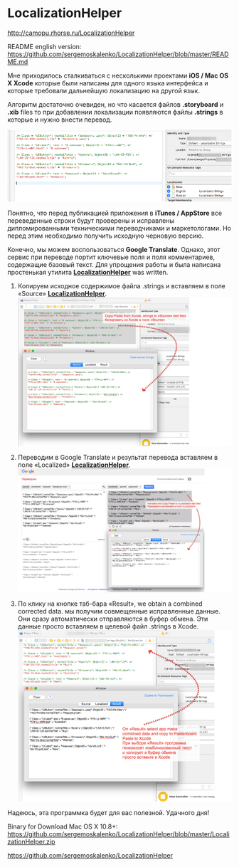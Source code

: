 
# LocalizationHelper
http://camopu.rhorse.ru/LocalizationHelper

README english version:
https://github.com/sergemoskalenko/LocalizationHelper/blob/master/README.md 

Мне приходилось сталкиваться с несколькими проектами **iOS / Mac OS X Xcode** которые были написаны для одного языка интерфейса и которые требовали дальнейшую локализацию на другой язык.

Алгоритм достаточно очевиден, но что касается файлов **.storyboard** и **.xib** files то при добавлении локализации появляются файлы **.strings**  в которые и нужно внести перевод.

![img1](https://github.com/sergemoskalenko/LocalizationHelper/blob/master/01-unlocalized-strings-file.png?raw=true)

Понятно, что перед публикацией приложения в  **iTunes / AppStore** все переведенные строки будут проверены и исправлены дипломированными техническими переводчиками и маркетологами. Но перед этим необходимо получить исходную черновую версию.

Конечно, мы можем воспользоваться  **Google Translate**. Однако, этот сервис при переводе портит ключевые поля и поля комментариев, содержащие базовый текст. Для упрощения работы и была написана простенькая утилита **[LocalizationHelper](https://github.com/sergemoskalenko/LocalizationHelper)** was written.

1. Копируем исходное содержимое файла .strings и вставляем в поле «Source»  **[LocalizationHelper](https://github.com/sergemoskalenko/LocalizationHelper)**.
![img1](https://github.com/sergemoskalenko/LocalizationHelper/blob/master/02-copy-old-strings.png?raw=true)

2. Переводим в Google Translate и результат перевода вставляем в поле  «Localized» **[LocalizationHelper](https://github.com/sergemoskalenko/LocalizationHelper)**.
![img1](https://github.com/sergemoskalenko/LocalizationHelper/blob/master/03-copy-translated.png)

3. По клику на кнопке таб-бара «Result», we obtain a combined corrected data. мы получим совмещенные исправленные данные. Они сразу автоматически отправляются в буфер обмена. Эти данные просто вставляем в целевой файл .strings в Xcode.
![img1](https://github.com/sergemoskalenko/LocalizationHelper/blob/master/04-copy-result-to-xcode.png?raw=true)

Надеюсь, эта программка будет для вас полезной.
Удачного дня!

Binary for Download Mac OS X 10.8+:
https://github.com/sergemoskalenko/LocalizationHelper/blob/master/LocalizationHelper.zip

https://github.com/sergemoskalenko/LocalizationHelper
